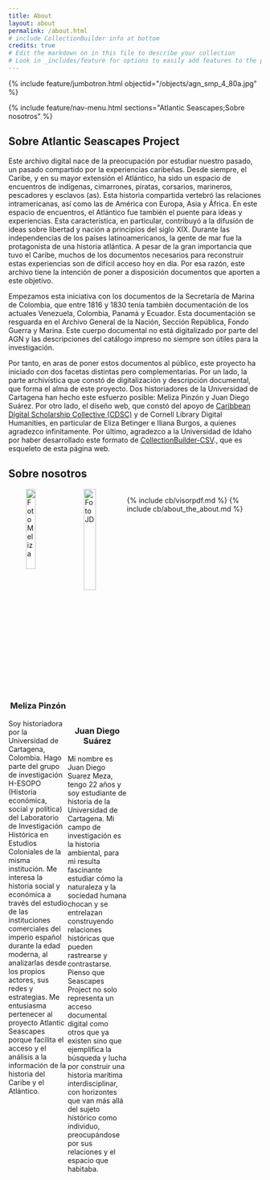 ```yaml
---
title: About
layout: about
permalink: /about.html
# include CollectionBuilder info at bottom
credits: true
# Edit the markdown on in this file to describe your collection
# Look in _includes/feature for options to easily add features to the page
---
```


{% include feature/jumbotron.html objectid="/objects/agn_smp_4_80a.jpg" %} 

{% include feature/nav-menu.html sections="Atlantic Seascapes;Sobre nosotros" %}

## Sobre Atlantic Seascapes Project

Este archivo digital nace de la preocupación por estudiar nuestro pasado, un pasado compartido por la experiencias caribeñas. Desde siempre, el Caribe, y en su mayor extensión el Atlántico, ha sido un espacio de encuentros de indígenas, cimarrones, piratas, corsarios, marineros, pescadores y esclavos (as). Esta historia compartida vertebró las relaciones intramericanas, así como las de América con Europa, Asia y África. En este espacio de encuentros, el Atlántico fue también el puente para ideas y experiencias. Esta característica, en particular, contribuyó a la difusión de ideas sobre libertad y nación a principios del siglo XIX. Durante las independencias de los países latinoamericanos, la gente de mar fue la protagonista de una historia atlántica. 
A pesar de la gran importancia que tuvo el Caribe, muchos de los documentos necesarios para reconstruir estas experiencias son de difícil acceso hoy en día. Por esa razón, este archivo tiene la intención de poner a disposición documentos que aporten a este objetivo. 

Empezamos esta iniciativa con los documentos de la Secretaría de Marina de Colombia, que entre 1816 y 1830 tenía también documentación de los actuales Venezuela, Colombia, Panamá y Ecuador. Esta documentación se resguarda en el Archivo General de la Nación, Sección República, Fondo Guerra y Marina. Este cuerpo documental no está digitalizado por parte del AGN y las descripciones del catálogo impreso no siempre son útiles para la investigación. 

Por tanto, en aras de poner estos documentos al público, este proyecto ha iniciado con dos facetas distintas pero complementarias. Por un lado, la parte archivística que constó de digitalización y descripción documental, que forma el alma de este proyecto. Dos historiadores de la Universidad de Cartagena han hecho este esfuerzo posible: Meliza Pinzón y Juan Diego Suárez. Por otro lado, el diseño web, que constó del apoyo de [Caribbean Digital Scholarship Collective (CDSC)](https://cdscollective.org/) y de Cornell Library Digital Humanities, en particular de Eliza Betinger e Iliana Burgos, a quienes agradezco infinitamente. Por último, agradezco a la Universidad de Idaho por haber desarrollado este formato de [CollectionBuilder-CSV](https://github.com/CollectionBuilder/collectionbuilder-csv)., que es esqueleto de esta página web. 
## Sobre nosotros


<div style="display: flex; justify-content: space-between;">
  <div style="width: 40%;">
    <img src="/objects/Fotomeliza.jpeg" alt="FotoMeliza" style="display: block; margin: 0 auto;" width="40%">
    <h3 style="text-align: center;">Meliza Pinzón</h3>
    <p style="text-align: left;">Soy historiadora por la Universidad de Cartagena, Colombia. Hago parte del grupo de investigación H-ESOPO (Historia económica, social y política) del Laboratorio de Investigación Histórica en Estudios Coloniales de la misma institución. Me interesa la historia social y económica a través del estudio de las instituciones comerciales del imperio español durante la edad moderna, al analizarlas desde los propios actores, sus redes y estrategias.  
Me entusiasma pertenecer al proyecto Atlantic Seascapes porque facilita el acceso y el análisis a la información de la historia del Caribe y el Atlántico.</p>
  </div>
  <div style="width: 40%;">
     <img src="/objects/FotoJD.jpeg" alt="FotoJD" style="display: block; margin: 0 auto;" width="45%">
    <h3 style="text-align: center;">Juan Diego Suárez</h3>
    <p style="text-align: left;">Mi nombre es Juan Diego Suarez Meza, tengo 22 años y soy estudiante de historia de la Universidad de Cartagena. Mi campo de investigación es la historia ambiental, para mi resulta fascinante estudiar cómo la naturaleza y la sociedad humana chocan y se entrelazan construyendo relaciones históricas que pueden rastrearse y contrastarse. Pienso que Seascapes Project no solo representa un acceso documental digital como otros que ya existen sino que ejemplifica la búsqueda y lucha por construir una historia marítima interdisciplinar, con horizontes que van más allá del sujeto histórico como individuo, preocupándose por sus relaciones y el espacio que habitaba.</p>
</div>


<!-- IMPORTANT!!! DELETE this comment and the include below when you are finished editing this page for your collection. The include below introduces about page features. They will show up on your collection's about page until you delete it.  -->
{% include cb/visorpdf.md %} 
{% include cb/about_the_about.md %} 


